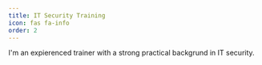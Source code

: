 ```yaml
---
title: IT Security Training
icon: fas fa-info
order: 2
---
```


I'm an expierenced trainer with a strong practical backgrund in IT security.